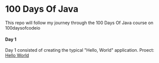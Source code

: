 # 100 Days Of Java
This repo will follow my journey through the 100 Days Of Java course on 100daysofcodeio

#### Day 1 ####
Day 1 consisted of creating the typical "Hello, World" application. 
Proect: <a href="">Hello World</a>
